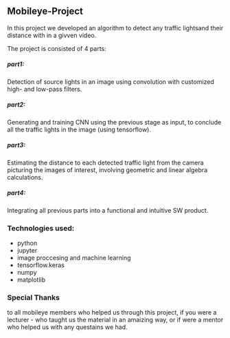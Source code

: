 ## Mobileye-Project
In this project we developed an algorithm to detect any traffic lightsand their distance with in a givven video.

The project is consisted of 4 parts:
##### part1:
Detection of source lights in an image using convolution with customized
high- and low-pass filters.
##### part2:
Generating and training CNN using the previous stage as input, to conclude
all the traffic lights in the image (using tensorflow).
##### part3:
Estimating the distance to each detected traffic light from the camera picturing
the images of interest, involving geometric and linear algebra calculations.
##### part4:
Integrating all previous parts into a functional and intuitive SW product.

### Technologies used:
- python
- jupyter
- image proccesing and machine learning
- tensorflow.keras
- numpy
- matplotlib

### Special Thanks
to all mobileye members who helped us through this project, 
if you were a lecturer - who taught us the material in an amaizing way,
or if were a mentor who helped us with any questains we had.
